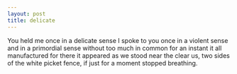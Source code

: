 ```yaml
---
layout: post
title: delicate
---
```


You held me once 
in a delicate sense
I spoke to you once
in a violent sense
and in a primordial sense
without too much in common
for an instant it all
manufactured
for there it appeared
as we stood near the clear
us, two sides
of the white picket
fence, if just for a moment
stopped breathing. 
